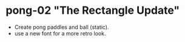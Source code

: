 # pong-02 "The Rectangle Update"

 * Create pong paddles and ball (static).
 * use a new font for a more retro look.
